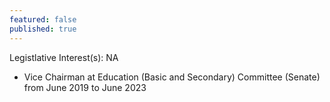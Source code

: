 ```yaml
---
featured: false
published: true
---
```

Legistlative Interest(s): NA

* Vice Chairman at Education (Basic and Secondary) Committee (Senate) from June 2019 to June 2023
